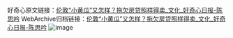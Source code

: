 好奇心原文链接：[伦敦“小黄瓜”又怎样？拖欠房贷照样得卖_文化_好奇心日报-陈思吟](https://www.qdaily.com/articles/1677.html)
WebArchive归档链接：[伦敦“小黄瓜”又怎样？拖欠房贷照样得卖_文化_好奇心日报-陈思吟](http://web.archive.org/web/20190623150015/https://www.qdaily.com/articles/1677.html)
![image](http://ww3.sinaimg.cn/large/007d5XDply1g3v4kqt1a6j30u02jsb29)